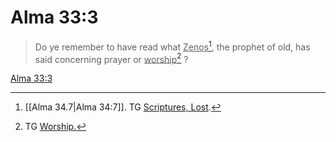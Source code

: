 # Alma 33:3

> Do ye remember to have read what <u>Zenos</u>[^a], the prophet of old, has said concerning prayer or <u>worship</u>[^b] ?

[Alma 33:3](https://www.churchofjesuschrist.org/study/scriptures/bofm/alma/33?lang=eng&id=p3#p3)


[^a]: [[Alma 34.7|Alma 34:7]]. TG [Scriptures, Lost](https://www.churchofjesuschrist.org/study/scriptures/tg/scriptures-lost?lang=eng).
[^b]: TG [Worship.](https://www.churchofjesuschrist.org/study/scriptures/tg/worship?lang=eng)
